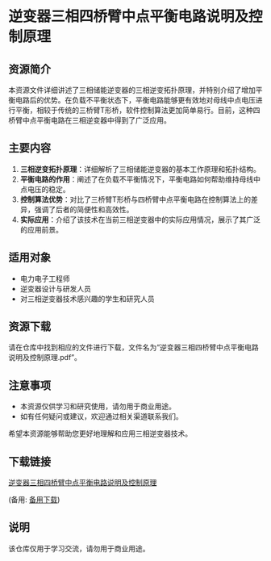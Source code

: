 # 逆变器三相四桥臂中点平衡电路说明及控制原理

## 资源简介

本资源文件详细讲述了三相储能逆变器的三相逆变拓扑原理，并特别介绍了增加平衡电路后的优势。在负载不平衡状态下，平衡电路能够更有效地对母线中点电压进行平衡，相较于传统的三桥臂T形桥，软件控制算法更加简单易行。目前，这种四桥臂中点平衡电路在三相逆变器中得到了广泛应用。

## 主要内容

1. **三相逆变拓扑原理**：详细解析了三相储能逆变器的基本工作原理和拓扑结构。
2. **平衡电路的作用**：阐述了在负载不平衡情况下，平衡电路如何帮助维持母线中点电压的稳定。
3. **控制算法优势**：对比了三桥臂T形桥与四桥臂中点平衡电路在控制算法上的差异，强调了后者的简便性和高效性。
4. **实际应用**：介绍了该技术在当前三相逆变器中的实际应用情况，展示了其广泛的应用前景。

## 适用对象

- 电力电子工程师
- 逆变器设计与研发人员
- 对三相逆变器技术感兴趣的学生和研究人员

## 资源下载

请在仓库中找到相应的文件进行下载，文件名为“逆变器三相四桥臂中点平衡电路说明及控制原理.pdf”。

## 注意事项

- 本资源仅供学习和研究使用，请勿用于商业用途。
- 如有任何疑问或建议，欢迎通过相关渠道联系我们。

希望本资源能够帮助您更好地理解和应用三相逆变器技术。

## 下载链接
[逆变器三相四桥臂中点平衡电路说明及控制原理](https://pan.quark.cn/s/83c986fa128a) 

(备用: [备用下载](https://pan.baidu.com/s/1c6oXeMNbZq5FaKL3lvCPOQ?pwd=1234))

## 说明

该仓库仅用于学习交流，请勿用于商业用途。
